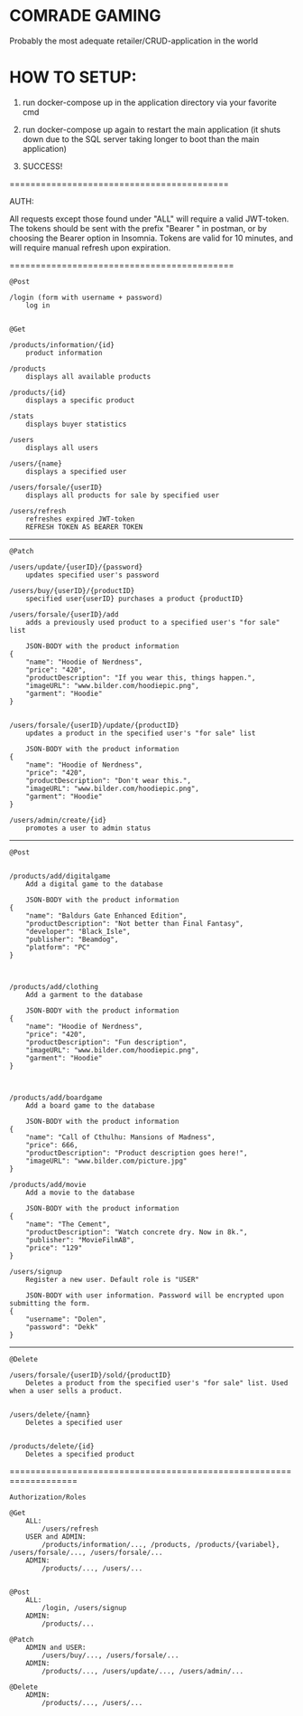 # COMRADE GAMING
Probably the most adequate retailer/CRUD-application in the world


# HOW TO SETUP:

 1. run docker-compose up in the application directory via your favorite cmd

 2. run docker-compose up again to restart the main application (it shuts down due to the SQL server taking longer to boot than the main application)

 3. SUCCESS!


==========================================

AUTH:

All requests except those found under "ALL" will require a valid JWT-token. The tokens should be sent with the prefix "Bearer " in postman, or by choosing the Bearer option in Insomnia. Tokens are valid for 10 minutes, and will require manual refresh upon expiration.


===========================================
```
@Post

/login (form with username + password) 
	log in
	
```
```
@Get

/products/information/{id}
	product information

/products
	displays all available products

/products/{id}
	displays a specific product

/stats
	displays buyer statistics

/users
	displays all users

/users/{name}
	displays a specified user

/users/forsale/{userID}
	displays all products for sale by specified user

/users/refresh
	refreshes expired JWT-token
	REFRESH TOKEN AS BEARER TOKEN
```
-----------------------------------------------------
```
@Patch

/users/update/{userID}/{password}
	updates specified user's password

/users/buy/{userID}/{productID}
	specified user{userID} purchases a product {productID} 

/users/forsale/{userID}/add
	adds a previously used product to a specified user's "for sale" list
	
	JSON-BODY with the product information
{
	"name": "Hoodie of Nerdness",
	"price": "420",
	"productDescription": "If you wear this, things happen.",
	"imageURL": "www.bilder.com/hoodiepic.png",
	"garment": "Hoodie"
}


/users/forsale/{userID}/update/{productID}
	updates a product in the specified user's "for sale" list
	
	JSON-BODY with the product information
{
	"name": "Hoodie of Nerdness",
	"price": "420",
	"productDescription": "Don't wear this.",
	"imageURL": "www.bilder.com/hoodiepic.png",
	"garment": "Hoodie"
}

/users/admin/create/{id}
	promotes a user to admin status
```
--------------------------------------------------------
```
@Post


/products/add/digitalgame
	Add a digital game to the database
	
	JSON-BODY with the product information
{
	"name": "Baldurs Gate Enhanced Edition",
	"productDescription": "Not better than Final Fantasy",
	"developer": "Black_Isle",
	"publisher": "Beamdog",
	"platform": "PC"
}



/products/add/clothing
	Add a garment to the database
	
	JSON-BODY with the product information
{
	"name": "Hoodie of Nerdness",
	"price": "420",
	"productDescription": "Fun description",
	"imageURL": "www.bilder.com/hoodiepic.png",
	"garment": "Hoodie"
}



/products/add/boardgame
	Add a board game to the database
	
	JSON-BODY with the product information
{
	"name": "Call of Cthulhu: Mansions of Madness",
	"price": 666,
	"productDescription": "Product description goes here!",
	"imageURL": "www.bilder.com/picture.jpg"
}

/products/add/movie
	Add a movie to the database
	
	JSON-BODY with the product information
{
	"name": "The Cement",
	"productDescription": "Watch concrete dry. Now in 8k.",
	"publisher": "MovieFilmAB",
	"price": "129"
}

/users/signup
	Register a new user. Default role is "USER"
	
	JSON-BODY with user information. Password will be encrypted upon submitting the form.
{ 
	"username": "Dolen",
	"password": "Dekk"
}

```
------------------------------------------------------
```
@Delete

/users/forsale/{userID}/sold/{productID}
	Deletes a product from the specified user's "for sale" list. Used when a user sells a product.


/users/delete/{namn}
	Deletes a specified user


/products/delete/{id}
	Deletes a specified product

```
===================================================================
```
Authorization/Roles

@Get
	ALL:
		/users/refresh
	USER and ADMIN:
		/products/information/..., /products, /products/{variabel}, /users/forsale/..., /users/forsale/...
	ADMIN:
		/products/..., /users/...
	

@Post
	ALL:
		/login, /users/signup
	ADMIN:
		/products/...

@Patch
	ADMIN and USER:
		/users/buy/..., /users/forsale/...
	ADMIN:
		/products/..., /users/update/..., /users/admin/...

@Delete
	ADMIN:
		/products/..., /users/...
```


